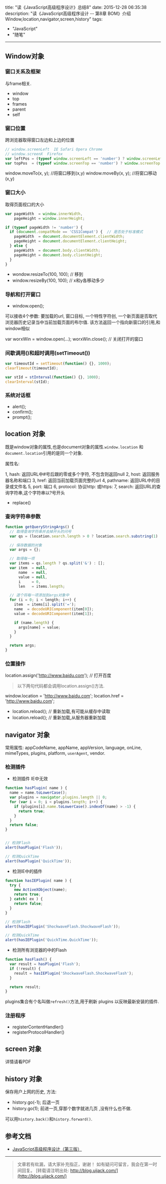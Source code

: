 title: "读《JavaScript高级程序设计》总结8"
date: 2015-12-28 06:35:38
description: "读《JavaScript高级程序设计 -- 第8章 BOM》介绍Window,location,navigator,screen,history"
tags:
- "JavaScript"
- "随笔"
---

## Window对象

### 窗口关系及框架

与frame相关.

- window
- top
- frames
- parent
- self

### 窗口位置

跨浏览器取得窗口左边和上边的位置

```js
// window.screenLeft  IE Safari Opera Chrome
// window.screenX  Firefox
var leftPos = (typeof window.screenLeft == 'number') ? window.screenLeft : window.screenX;
var topPos  = (typeof window.screenTop == 'number') ? window.screenTop : window.screenY;
```

window.moveTo(x, y); //将窗口移到(x,y)
window.moveBy(x, y); //将窗口移动(x,y)

### 窗口大小

取得页面视口的大小

```js
var pageWidth  = window.innerWidth,
    pageHeight = window.innerHeight;

if (typeof pageWidth != 'number') {
  if (document.compatMode == 'CSS1Compat') {  // 是否处于标准模式
    pageWidth  = document.documentElement.clientWidth;
    pageHeight = document.documentElement.clientHeight;
  } else {
    pageWidth  = document.body.clientWidth;
    pageHeight = document.body.clientHeight;
  }
}
```

- wondow.resizeTo(100, 100); // 移到
- window.resizeBy(100, 100); // x和y各移动多少

### 导航和打开窗口

- window.open();

可以接收4个参数: 要加载的url, 窗口目标, 一个特性字符创, 一个新页面是否取代浏览器历史记录当中当前加载页面的布尔值.
该方法返回一个指向新窗口的引用,和window相似

var worxWin = window.open(...);
worxWin.close(); // 关闭打开的窗口

### 间歇调用()和超时调用(setTimeout())

```js
var timeoutId = setTimeout(function() {}, 1000);
clearTimeout(timeoutId);

var stId = stInterval(function() {}, 1000);
clearInterval(stId);
```

### 系统对话框

- alert();
- confirm();
- prompt();

## location 对象

既是window对象的属性,也是document对象的属性.`window.location` 和 `document.location`引用的是同一个对象.

属性名:

1, hash: 返回URL中#号后跟的零或多个字符, 不包含则返回null
2, host: 返回服务器名称和端口
3, href: 返回当前加载页面完整的url
4, pathname: 返回URL中的目录或文件名
5, port: 端口
6, protocol: 协议http: 或https:
7, search: 返回URL的查询字符串,这个字符串以?号开头

- replace()

### 查询字符串参数

```js
function getQueryStringArgs() {
  // 取得查询字符串并去掉开头的问号
  var qs = (location.search.length > 0 ? location.search.substring(1) : '');

  // 保存数据的对象
  var args = {};

  // 取得每一项
  var items = qs.length ? qs.split('&') : [];
  var item  = null,
      name  = null,
      value = null,
      i     = 0,
      len   = items.length;

  // 逐个将每一项添加到args对象中
  for (i = 0; i < length; i++) {
    item  = items[i].split('=');
    name  = decodeURIComponent(item[0]);
    value = decodeURIComponent(item[1]);

    if (name.length) {
      args[name] = value;
    }
  }

  return args;
}
```

### 位置操作

location.assign('http://www.baidu.com'); // 打开百度

> 以下两句代码都会调用location.assign()方法.

window.location = 'http://www.baidu.com';
location.href = 'http://www.baidu.com';

- location.reload(); // 重新加载,有可能从缓存中读取
- location.reload(); // 重新加载,从服务器重新加载

## navigator 对象

常用属性:
appCodeName, appName, appVersion, language, onLine, mimeTypes, plugins, platform, `userAgent`, vendor.

### 检测插件

- 检测插件 IE中无效

```js
function hasPlugin( name ) {
  name = name.toLowerCase();
  var plugins = navigator.plugins.length || 0;
  for (var i = 0; i < plugins.length; i++) {
    if (plugins[i].name.toLowerCase().indexOf(name) > -1) {
      return true;
    }
  }
  return false;
}


// 检测Flash
alert(hasPlugin('Flash'));

// 检测QuickTime
alert(hasPlugin('QuickTime'));

```

- 检测IE中的插件

```js
function hasIEPlugin( name ) {
  try {
    new ActiveXObject(name);
    return true;
  } catch( ex ) {
    return false;
  }
}

// 检测Flash
alert(hasIEPlugin('ShockwaveFlash.ShockwaveFlash'));

// 检测QuickTime
alert(hasIEPlugin('QuickTime.QuickTime'));
```

- 检测所有浏览器的中的Flash

```js
function hasFlash() {
  var result = hasPlugin('Flash');
  if (!result) {
    result = hasIEPlugin('ShockwaveFlash.ShockwaveFlash');
  }

  return result;
}
```

plugins集合有个名叫做`refresh()`方法,用于刷新 plugins 以反映最新安装的插件.

### 注册程序

- registerContentHandler()
- registerProtocolHandler()

## screen 对象

详情请看PDF

## history 对象

保存用户上网的历史, 方法:

- history.go(-1); 后退一页
- history.go(1); 前进一页,穿那个数字就进几页 ,没有什么也不做.

可以用`history.back()`和`history.forward()`.

## 参考文档

- [JavaScript高级程序设计（第三版）](http://www.ituring.com.cn/book/946)

-----------------------

> 文章若有纰漏，请大家补充指正，谢谢！
> 如有疑问可留言，我会在第一时间回复。
> [转载请注明出处: http://blog.uijack.com/](http://blog.uijack.com/)
